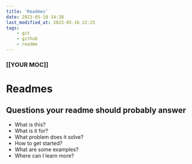 ```yaml
---
title: 'Readmes'
date: 2023-05-10 14:38
last_modified_at: 2023-05-16 22:25
tags:
    - git
    - github
    - readme
---
```


### [[YOUR MOC]]

# Readmes

## Questions your readme should probably answer

-   What is this?
-   What is it for?
-   What problem does it solve?
-   How to get started?
-   What are some examples?
-   Where can I learn more?
